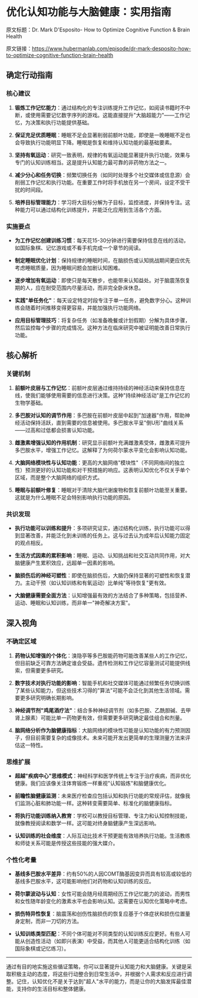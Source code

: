 # 优化认知功能与大脑健康：实用指南

原文标题：Dr. Mark D'Esposito- How to Optimize Cognitive Function & Brain Health

原文链接：https://www.hubermanlab.com/episode/dr-mark-desposito-how-to-optimize-cognitive-function-brain-health

<YouTube videoId="HYVeP4F0GNU" />

## 确定行动指南

### 核心建议

1. **锻炼工作记忆能力**：通过结构化的专注训练提升工作记忆，如阅读书籍时不中断，或使用需要记忆数字序列的游戏。这能直接提升"大脑超能力"——工作记忆，为决策和执行功能提供基础。

2. **保证充足优质睡眠**：睡眠不足会显著削弱前额叶功能，即使是一晚睡眠不足也会导致执行功能明显下降。睡眠是恢复和维持认知功能的最基础要素。

3. **坚持有氧运动**：研究一致表明，规律的有氧运动能显著提升执行功能，效果与专门的认知训练相当。这是提升认知能力最可靠的非药物方法之一。

4. **减少分心和任务切换**：频繁切换任务（如同时处理多个社交媒体或信息源）会削弱工作记忆和执行功能。在重要工作时将手机放在另一个房间，设定不受干扰的时间段。

5. **培养目标管理能力**：学习将大目标分解为子目标，监控进度，并保持专注。这种能力可以通过结构化训练提升，并能泛化应用到生活各个方面。

### 实施要点

- **为工作记忆创建训练习惯**：每天花15-30分钟进行需要保持信息在线的活动，如国际象棋、记忆游戏或不看手机完成一个章节的阅读。

- **制定睡眠优化计划**：保持规律的睡眠时间，在脑损伤或认知挑战期间更应优先考虑睡眠质量，因为睡眠问题会加剧认知困难。

- **逐步增加有氧运动**：即使只是每天散步，也能带来认知益处。对于脑震荡恢复期的人，应在耐受范围内尽量活动，而非完全卧床休息。

- **实践"单任务化"**：每天设定特定时段专注于单一任务，避免数字分心。这种训练会随着时间推移变得更容易，并能加强执行功能网络。

- **应用目标管理技巧**：将复杂任务（如准备晚餐或计划假期）分解为具体步骤，然后监控每个步骤的完成情况。这种方法在临床研究中被证明能改善日常执行功能。

## 核心解析

### 关键机制

1. **前额叶皮层与工作记忆**：前额叶皮层通过维持持续的神经活动来保持信息在线，使我们能够使用需要的信息进行决策。这种"持续神经活动"是工作记忆的生物学基础。

2. **多巴胺对认知的调节作用**：多巴胺在前额叶皮层中起到"加速器"作用，帮助神经活动保持活跃，直到需要的信息被使用。多巴胺水平呈"倒U形"曲线关系——过高和过低都会损害认知功能。

3. **雌激素增强认知的作用机制**：研究显示前额叶充满雌激素受体，雌激素可提升多巴胺水平，增强工作记忆。这解释了为何荷尔蒙水平变化会影响认知功能。

4. **大脑网络模块性与认知功能**：更高的大脑网络"模块性"（不同网络间的独立性）预测更好的认知功能和对干预措施的响应。这表明认知优化不仅关乎单个区域，而是整个大脑网络的组织方式。

5. **睡眠与前额叶修复**：睡眠对于清除大脑代谢废物和恢复前额叶功能至关重要。这就是为什么睡眠不足会特别影响执行功能的原因。

### 共识发现

- **执行功能可以训练和提升**：多项研究证实，通过结构化训练，执行功能可以得到显著改善，并能泛化到未训练的任务上。这与过去认为成年后认知能力固定的观点相反。

- **生活方式因素的累积影响**：睡眠、运动、认知挑战和社交互动共同作用，对大脑健康产生累积效应，远超单一因素的影响。

- **脑损伤后的神经可塑性**：即使在脑损伤后，大脑仍保持显著的可塑性和恢复潜力。主动干预（如认知训练和有氧运动）比单纯"等待恢复"更有效。

- **大脑健康需要全面方法**：认知增强最有效的方法结合了多种策略，包括营养、运动、睡眠和认知训练，而非单一"神奇解决方案"。

## 深入视角

### 不确定区域

1. **药物认知增强的个体化**：溴隐亭等多巴胺能药物可能改善某些人的工作记忆，但目前缺乏可靠方法确定谁会受益。遗传检测和工作记忆容量测试可能提供线索，但需要更多研究。

2. **数字技术对执行功能的影响**：智能手机和社交媒体可能通过频繁任务切换训练了某些认知能力，但这些技术习得的"算法"可能不会泛化到其他生活领域。需要更多研究明确长期影响。

3. **神经调节剂"鸡尾酒疗法"**：结合多种神经调节剂（如多巴胺、乙酰胆碱、去甲肾上腺素）可能比单一药物更有效，但需要更多研究确定最佳组合和剂量。

4. **脑网络分析作为脑健康指标**：大脑网络的模块性可能是认知功能的有力预测因子，但目前需要复杂的成像技术。未来可能开发出更简单的生理测量方法来评估这一特性。

### 思维扩展

- **超越"疾病中心"思维模式**：神经科学和医学传统上专注于治疗疾病，而非优化健康。我们应该像关注体育锻炼一样重视"认知锻炼"和脑健康优化。

- **前瞻性脑健康监测**：未来医疗检查应包括认知和执行功能的常规评估，就像我们监测心脏和肺功能一样。这种转变需要简单、标准化的脑健康指标。

- **将执行功能训练纳入教育**：学校可以教授目标管理、专注力和认知控制技能，就像教授阅读和数学一样。这可能对终身脑健康产生深远影响。

- **认知训练的社会维度**：人际互动比技术干预更能有效培养执行功能。生活教练和师徒关系可能是传授这些技能的强大媒介。

### 个性化考量

- **基线多巴胺水平差异**：约有50%的人因COMT酶基因变异而具有较高或较低的基线多巴胺水平，这可能影响他们对药物和认知训练的反应。

- **荷尔蒙波动与认知**：女性可能会随月经周期经历工作记忆能力的波动，而男性和女性随年龄变化的激素水平也会影响认知。这需要在认知优化策略中考虑。

- **损伤特异性恢复**：脑震荡和创伤性脑损伤的恢复应基于个体症状和损伤位置量身定制，而非一刀切的方法。

- **认知训练类型匹配**：不同个体可能对不同类型的认知训练反应更好。有些人可能从创造性活动（如即兴表演）中受益，而其他人可能更适合结构化训练（如国际象棋或记忆练习）。

---

通过有目的地实施这些循证策略，你可以显著提升认知能力和大脑健康。关键是采取积极主动的态度，将这些行动整合到日常生活中，并根据个人需求和反应进行调整。记住，认知优化不是关于达到"超人"水平的能力，而是让你的大脑发挥最佳潜能，支持你的生活目标和整体健康。
